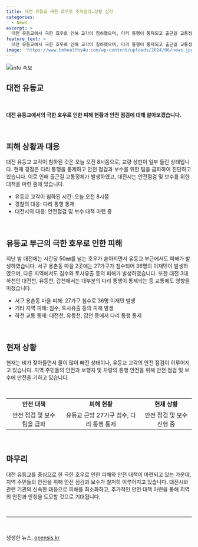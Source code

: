```yaml
---
title: 대전 유등교 극한 호우로 주저앉다…상황 심각
categories:
  - News
excerpt: >
  대전 유등교에서 극한 호우로 인해 교각이 침하했으며, 다리 통행이 통제되고 출근길 교통정체가 발생했습니다. 비록 인명 피해는 발생하지 않았지만, 27가구가 침수되어 36명의 재난구호가 발생했습니다. 대전 3대 하천이 범람 직전까지 가는 등 토사유출과 침수로 피해가 발생했습니다. 이호진 기자가 보도한 것으로, 현재 대전시는 안전점검과 다리 보수를 위한 팀을 급파해 진단에 나섰습니다. (출처: 연합뉴스) #대전_유등교 #교각침하 #극한호우
feature_text: >
  대전 유등교에서 극한 호우로 인해 교각이 침하했으며, 다리 통행이 통제되고 출근길 교통정체가 발생했습니다. 비록 인명 피해는 발생하지 않았지만, 27가구가 침수되어 36명의 재난구호가 발생했습니다. 대전 3대 하천이 범람 직전까지 가는 등 토사유출과 침수로 피해가 발생했습니다. 이호진 기자가 보도한 것으로, 현재 대전시는 안전점검과 다리 보수를 위한 팀을 급파해 진단에 나섰습니다. (출처: 연합뉴스) #대전_유등교 #교각침하 #극한호우
image: 'https://www.behealthy4u.com/wp-content/uploads/2024/06/news.jpg'
---
```


<p><img src="https://www.behealthy4u.com/wp-content/uploads/2024/06/news.jpg" alt="info 속보" /></p>

<h2 data-ke-size="size26"><b>대전 유등교</b></h2>

<p data-ke-size="size16">&nbsp;</p>

<p data-ke-size="size16"><b>대전 유등교에서의 극한 호우로 인한 피해 현황과 안전 점검에 대해 알아보겠습니다.</b></p>

<p data-ke-size="size16">&nbsp;</p>

<h2 data-ke-size="size26"><b>피해 상황과 대응</b></h2>

<p data-ke-size="size16">대전 유등교 교각이 침하된 것은 오늘 오전 8시쯤으로, 교량 상판이 일부 들린 상태입니다. 현재 경찰은 다리 통행을 통제하고 안전 점검과 보수를 위한 팀을 급파하여 진단하고 있습니다. 이로 인해 출근길 교통정체가 발생하였고, 대전시는 안전점검 및 보수를 위한 대책을 마련 중에 있습니다.</p>

<ul>
<li>유등교 교각이 침하된 시간: 오늘 오전 8시쯤</li>
<li>경찰의 대응: 다리 통행 통제</li>
<li>대전시의 대응: 안전점검 및 보수 대책 마련 중</li>
</ul>

<p data-ke-size="size16">&nbsp;</p>

<h2 data-ke-size="size26"><b>유등교 부근의 극한 호우로 인한 피해</b></h2>

<p data-ke-size="size16">지난 밤 대전에는 시간당 50㎜를 넘는 호우가 쏟아지면서 유등교 부근에서도 피해가 발생하였습니다. 서구 용촌동 마을 2곳에는 27가구가 침수되어 36명의 이재민이 발생하였으며, 다른 지역에서도 침수와 토사유출 등의 피해가 발생하였습니다. 또한 대전 3대 하천인 대전천, 유등천, 갑천에서는 대부분의 다리 통행이 통제되는 등 교통에도 영향을 미쳤습니다.</p>

<ul>
<li>서구 용촌동 마을 피해: 27가구 침수로 36명 이재민 발생</li>
<li>기타 지역 피해: 침수, 토사유출 등의 피해 발생</li>
<li>하천 교통 통제: 대전천, 유등천, 갑천 등에서 다리 통행 통제</li>
</ul>

<p data-ke-size="size16">&nbsp;</p>

<h2 data-ke-size="size26"><b>현재 상황</b></h2>

<p data-ke-size="size16">현재는 비가 잦아들면서 물이 많이 빠진 상태이나, 유등교 교각의 안전 점검이 이루어지고 있습니다. 지역 주민들의 안전과 보행자 및 차량의 통행 안전을 위해 안전 점검 및 보수에 만전을 기하고 있습니다.</p>

<p data-ke-size="size16">&nbsp;</p>

<table>
<tbody>
<tr>
<td style="text-align: center; height: 17px;"><b>안전 대책</b></td>
<td style="text-align: center; height: 17px;"><b>피해 현황</b></td>
<td style="text-align: center; height: 17px;"><b>현재 상황</b></td>
</tr>
<tr>
<td style="text-align: center; height: 17px;">안전 점검 및 보수 팀을 급파</td>
<td style="text-align: center; height: 17px;">유등교 근방 27가구 침수, 다리 통행 통제</td>
<td style="text-align: center; height: 17px;">안전 점검 및 보수 진행 중</td>
</tr>
</tbody>
</table>

<p data-ke-size="size16">&nbsp;</p>

<h2 data-ke-size="size26"><b>마무리</b></h2>

<p data-ke-size="size16">대전 유등교를 중심으로 한 극한 호우로 인한 피해와 안전 대책이 마련되고 있는 가운데, 지역 주민들의 안전을 위해 안전 점검과 보수가 철저히 이루어지고 있습니다. 대전시와 관련 기관의 신속한 대응으로 피해를 최소화하고, 추가적인 안전 대책 마련을 통해 지역의 안전과 안정을 도모할 것으로 기대됩니다.</p>

<p data-ke-size="size16">&nbsp;</p>

<hr>

<p data-ke-size="size16">&nbsp;</p>
생생한 뉴스, <a href="https://opensis.kr" rel="dofollow">opensis.kr</a>


